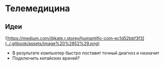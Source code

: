 # Телемедицина

## Идеи

![https://medium.com/@kate.r.storey/humantific-com-ec1d52bbf3f3](../.gitbook/assets/image%20%2852%29.png)

* В результате компьютер быстро поставит точный диагноз и назначит
* Подключить китайских врачей?

